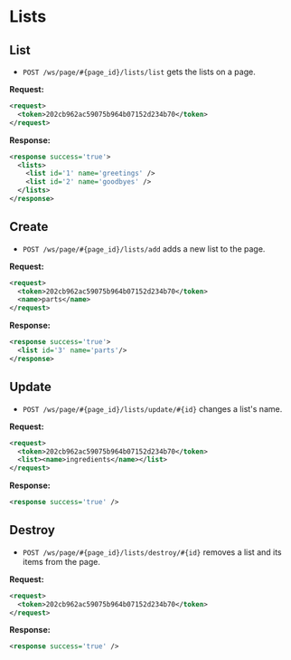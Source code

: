 Lists
=====

List
----

* `POST /ws/page/#{page_id}/lists/list` gets the lists on a page.

**Request:**

``` xml
<request>
  <token>202cb962ac59075b964b07152d234b70</token>
</request>
```

**Response:**

``` xml
<response success='true'>
  <lists>
    <list id='1' name='greetings' />
    <list id='2' name='goodbyes' />
  </lists>
</response>
```

Create
------

* `POST /ws/page/#{page_id}/lists/add` adds a new list to the page.

**Request:**

``` xml
<request>
  <token>202cb962ac59075b964b07152d234b70</token>
  <name>parts</name>
</request>
```

**Response:**

``` xml
<response success='true'>
  <list id='3' name='parts'/>
</response>
```

Update
------

* `POST /ws/page/#{page_id}/lists/update/#{id}` changes a list's name.

**Request:**

``` xml
<request>
  <token>202cb962ac59075b964b07152d234b70</token>
  <list><name>ingredients</name></list>
</request>
```

**Response:**

``` xml
<response success='true' />
```

Destroy
-------

* `POST /ws/page/#{page_id}/lists/destroy/#{id}` removes a list and its items from the page.

**Request:**

``` xml
<request>
  <token>202cb962ac59075b964b07152d234b70</token>
</request>
```

**Response:**

``` xml
<response success='true' />
```
